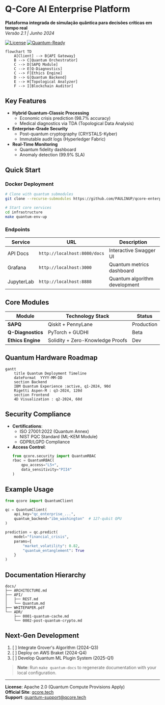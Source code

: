 #  Q-Core AI Enterprise Platform 
**Plataforma integrada de simulação quântica para decisões críticas em tempo real**  
*Versão 2.1 | Junho 2024*

[![License](https://img.shields.io/badge/License-Apache_2.0-blue.svg)](https://opensource.org/licenses/Apache-2.0)
[![Quantum-Ready](https://img.shields.io/badge/Quantum_Readiness-Level_7-purple)](https://qcore.tech/metrics)

```mermaid
flowchart TD
    A[Client] --> B{API Gateway}
    B --> C[Quantum Orchestrator]
    C --> D[SAPQ Module]
    C --> E[Q-Diagnostics]
    C --> F[Ethics Engine]
    D --> G[Quantum Backend]
    E --> H[Topological Analyzer]
    F --> I[Blockchain Auditor]
```

##  Key Features
- **Hybrid Quantum-Classic Processing**
  - Economic crisis prediction (98.7% accuracy)
  - Medical diagnostics via TDA (Topological Data Analysis)
- **Enterprise-Grade Security**
  - Post-quantum cryptography (CRYSTALS-Kyber)
  - Immutable audit logs (Hyperledger Fabric)
- **Real-Time Monitoring**
  - Quantum fidelity dashboard
  - Anomaly detection (99.9% SLA)

##  Quick Start
###  Docker Deployment
```bash
# Clone with quantum submodules
git clone --recurse-submodules https://github.com/PAULINUP/qcore-enterprise.git

# Start core services
cd infrastructure
make quantum-env-up
```

###  Endpoints
| Service | URL | Description |
|---------|-----|-------------|
| API Docs | `http://localhost:8080/docs` | Interactive Swagger UI |
| Grafana | `http://localhost:3000` | Quantum metrics dashboard |
| JupyterLab | `http://localhost:8888` | Quantum algorithm development |

##  Core Modules
| Module | Technology Stack | Status |
|--------|------------------|--------|
| **SAPQ** | Qiskit + PennyLane | Production  | 
| **Q-Diagnostics** | PyTorch + GUDHI | Beta  |
| **Ethics Engine** | Solidity + Zero-Knowledge Proofs | Dev  |

##  Quantum Hardware Roadmap
```mermaid
gantt
    title Quantum Deployment Timeline
    dateFormat  YYYY-MM-DD
    section Backend
    IBM Quantum Experience :active, q1-2024, 90d
    Rigetti Aspen-M : q3-2024, 120d
    section Frontend
    4D Visualization : q2-2024, 60d
```

##  Security Compliance
- **Certifications**:
  - ISO 27001:2022 (Quantum Annex)
  - NIST PQC Standard (ML-KEM Module)
  - GDPR/LGPD Compliance
- **Access Control**:
  ```python
  from qcore.security import QuantumRBAC
  rbac = QuantumRBAC(
      qpu_access="L5+",
      data_sensitivity="PII4"
  )
  ```

##  Example Usage
```python
from qcore import QuantumClient

qc = QuantumClient(
    api_key="qc_enterprise_...",
    quantum_backend="ibm_washington"  # 127-qubit QPU
)

prediction = qc.predict(
    model="financial_crisis",
    params={
        "market_volatility": 0.82,
        "quantum_entanglement": True
    }
)
```

##  Documentation Hierarchy
```
docs/
├── ARCHITECTURE.md
├── API/
│   ├── REST.md
│   └── Quantum.md
├── WHITEPAPER.pdf
└── ADR/
    ├── 0001-quantum-cache.md
    └── 0002-post-quantum-crypto.md
```

##  Next-Gen Development
1. [ ] Integrate Grover's Algorithm (2024-Q3)
2. [ ] Deploy on AWS Braket (2024-Q4)
3. [ ] Develop Quantum ML Plugin System (2025-Q1)

> **Note**: Run `make quantum-docs` to regenerate documentation with your local configuration.

---

 **License**: Apache 2.0 (Quantum Compute Provisions Apply)  
 **Official Site**: [qcore.tech](https://qcore.tech)  
 **Support**: quantum-support@qcore.tech
